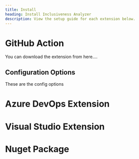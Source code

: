 ```yaml
---
title: Install
heading: Install Inclusiveness Analyzer
description: View the setup guide for each extension below.
---
```



# GitHub Action

You can download the extension from here....

## Configuration Options
These are the config options

# Azure DevOps Extension

# Visual Studio Extension

# Nuget Package
